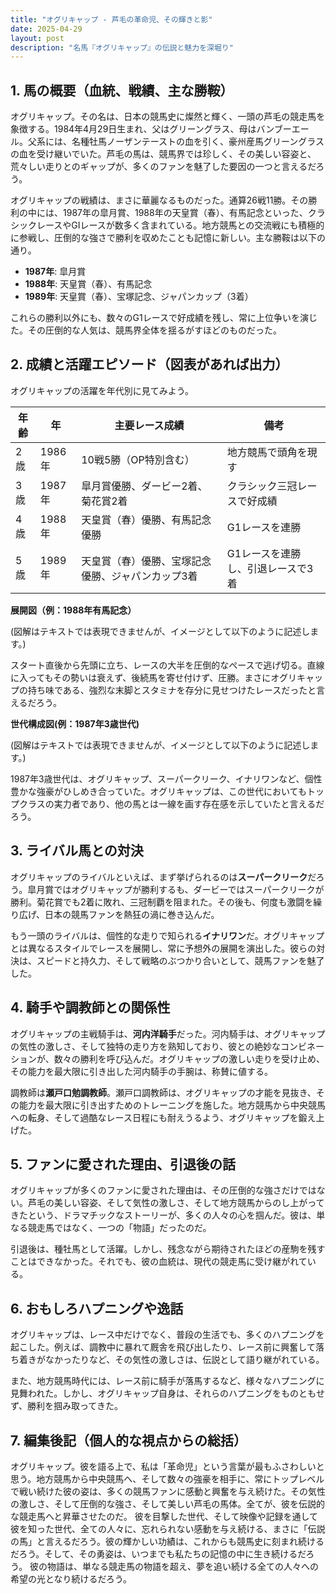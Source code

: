 ```yaml
---
title: "オグリキャップ - 芦毛の革命児、その輝きと影"
date: 2025-04-29
layout: post
description: "名馬『オグリキャップ』の伝説と魅力を深堀り"
---
```


## 1. 馬の概要（血統、戦績、主な勝鞍）

オグリキャップ。その名は、日本の競馬史に燦然と輝く、一頭の芦毛の競走馬を象徴する。1984年4月29日生まれ、父はグリーングラス、母はバンブーエール。父系には、名種牡馬ノーザンテーストの血を引く、豪州産馬グリーングラスの血を受け継いでいた。芦毛の馬は、競馬界では珍しく、その美しい容姿と、荒々しい走りとのギャップが、多くのファンを魅了した要因の一つと言えるだろう。

オグリキャップの戦績は、まさに華麗なるものだった。通算26戦11勝。その勝利の中には、1987年の皐月賞、1988年の天皇賞（春）、有馬記念といった、クラシックレースやGIレースが数多く含まれている。地方競馬との交流戦にも積極的に参戦し、圧倒的な強さで勝利を収めたことも記憶に新しい。主な勝鞍は以下の通り。

* **1987年**: 皐月賞
* **1988年**: 天皇賞（春）、有馬記念
* **1989年**: 天皇賞（春）、宝塚記念、ジャパンカップ（3着）

これらの勝利以外にも、数々のG1レースで好成績を残し、常に上位争いを演じた。その圧倒的な人気は、競馬界全体を揺るがすほどのものだった。


## 2. 成績と活躍エピソード（図表があれば出力）

オグリキャップの活躍を年代別に見てみよう。

| 年齢 | 年 | 主要レース成績 | 備考 |
|---|---|---|---|
| 2歳 | 1986年 | 10戦5勝（OP特別含む） | 地方競馬で頭角を現す |
| 3歳 | 1987年 | 皐月賞優勝、ダービー2着、菊花賞2着 | クラシック三冠レースで好成績 |
| 4歳 | 1988年 | 天皇賞（春）優勝、有馬記念優勝 | G1レースを連勝 |
| 5歳 | 1989年 | 天皇賞（春）優勝、宝塚記念優勝、ジャパンカップ3着 | G1レースを連勝し、引退レースで3着 |


**展開図（例：1988年有馬記念）**

(図解はテキストでは表現できませんが、イメージとして以下のように記述します。)

スタート直後から先頭に立ち、レースの大半を圧倒的なペースで逃げ切る。直線に入ってもその勢いは衰えず、後続馬を寄せ付けず、圧勝。まさにオグリキャップの持ち味である、強烈な末脚とスタミナを存分に見せつけたレースだったと言えるだろう。


**世代構成図(例：1987年3歳世代)**

(図解はテキストでは表現できませんが、イメージとして以下のように記述します。)

1987年3歳世代は、オグリキャップ、スーパークリーク、イナリワンなど、個性豊かな強豪がひしめき合っていた。オグリキャップは、この世代においてもトップクラスの実力者であり、他の馬とは一線を画す存在感を示していたと言えるだろう。


## 3. ライバル馬との対決

オグリキャップのライバルといえば、まず挙げられるのは**スーパークリーク**だろう。皐月賞ではオグリキャップが勝利するも、ダービーではスーパークリークが勝利。菊花賞でも2着に敗れ、三冠制覇を阻まれた。その後も、何度も激闘を繰り広げ、日本の競馬ファンを熱狂の渦に巻き込んだ。

もう一頭のライバルは、個性的な走りで知られる**イナリワン**だ。オグリキャップとは異なるスタイルでレースを展開し、常に予想外の展開を演出した。彼らの対決は、スピードと持久力、そして戦略のぶつかり合いとして、競馬ファンを魅了した。


## 4. 騎手や調教師との関係性

オグリキャップの主戦騎手は、**河内洋騎手**だった。河内騎手は、オグリキャップの気性の激しさ、そして独特の走り方を熟知しており、彼との絶妙なコンビネーションが、数々の勝利を呼び込んだ。オグリキャップの激しい走りを受け止め、その能力を最大限に引き出した河内騎手の手腕は、称賛に値する。

調教師は**瀬戸口勉調教師**。瀬戸口調教師は、オグリキャップの才能を見抜き、その能力を最大限に引き出すためのトレーニングを施した。地方競馬から中央競馬への転身、そして過酷なレース日程にも耐えうるよう、オグリキャップを鍛え上げた。


## 5. ファンに愛された理由、引退後の話

オグリキャップが多くのファンに愛された理由は、その圧倒的な強さだけではない。芦毛の美しい容姿、そして気性の激しさ、そして地方競馬からのし上がってきたという、ドラマチックなストーリーが、多くの人々の心を掴んだ。彼は、単なる競走馬ではなく、一つの「物語」だったのだ。

引退後は、種牡馬として活躍。しかし、残念ながら期待されたほどの産駒を残すことはできなかった。それでも、彼の血統は、現代の競走馬に受け継がれている。


## 6. おもしろハプニングや逸話

オグリキャップは、レース中だけでなく、普段の生活でも、多くのハプニングを起こした。例えば、調教中に暴れて厩舎を飛び出したり、レース前に興奮して落ち着きがなかったりなど、その気性の激しさは、伝説として語り継がれている。

また、地方競馬時代には、レース前に騎手が落馬するなど、様々なハプニングに見舞われた。しかし、オグリキャップ自身は、それらのハプニングをものともせず、勝利を掴み取ってきた。


## 7. 編集後記（個人的な視点からの総括）

オグリキャップ。彼を語る上で、私は「革命児」という言葉が最もふさわしいと思う。地方競馬から中央競馬へ、そして数々の強豪を相手に、常にトップレベルで戦い続けた彼の姿は、多くの競馬ファンに感動と興奮を与え続けた。その気性の激しさ、そして圧倒的な強さ、そして美しい芦毛の馬体。全てが、彼を伝説的な競走馬へと昇華させたのだ。  彼を目撃した世代、そして映像や記録を通して彼を知った世代、全ての人々に、忘れられない感動を与え続ける、まさに「伝説の馬」と言えるだろう。彼の輝かしい功績は、これからも競馬史に刻まれ続けるだろう。そして、その勇姿は、いつまでも私たちの記憶の中に生き続けるだろう。  彼の物語は、単なる競走馬の物語を超え、夢を追い続ける全ての人々への希望の光となり続けるだろう。
